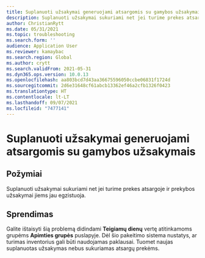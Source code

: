 ```yaml
---
title: Suplanuoti užsakymai generuojami atsargomis su gamybos užsakymais
description: Suplanuoti užsakymai sukuriami net jei turime prekes atsargoje ir prekybos užsakymai jiems jau egzistuoja
author: ChristianRytt
ms.date: 05/31/2021
ms.topic: troubleshooting
ms.search.form: ''
audience: Application User
ms.reviewer: kamaybac
ms.search.region: Global
ms.author: crytt
ms.search.validFrom: 2021-05-31
ms.dyn365.ops.version: 10.0.13
ms.openlocfilehash: aa803bcd7d43aa36675596050ccbe06831f1724d
ms.sourcegitcommit: 2d6e31648cf61abcb13362ef46a2cfb1326f0423
ms.translationtype: HT
ms.contentlocale: lt-LT
ms.lasthandoff: 09/07/2021
ms.locfileid: "7477141"
---
```

# <a name="planned-orders-are-generated-for-in-stock-with-production-orders"></a>Suplanuoti užsakymai generuojami atsargomis su gamybos užsakymais

## <a name="symptoms"></a>Požymiai

Suplanuoti užsakymai sukuriami net jei turime prekes atsargoje ir prekybos užsakymai jiems jau egzistuoja.

## <a name="resolution"></a>Sprendimas

Galite ištaisyti šią problemą didindami **Teigiamų dienų** vertę atitinkamoms grupėms **Apimties grupės** puslapyje. Dėl šio pakeitimo sistema nustatys, ar turimas inventorius gali būti naudojamas paklausai. Tuomet naujas suplanuotas užsakymas nebus sukuriamas atsargų prekėms.
